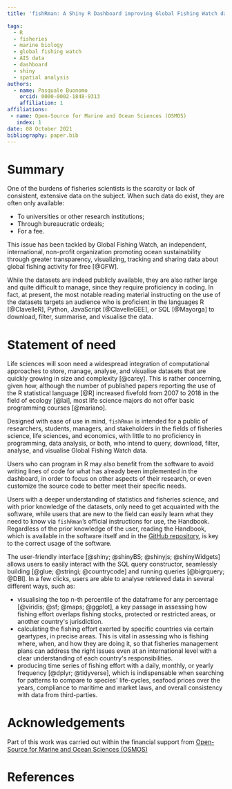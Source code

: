```yaml
---
title: 'fishRman: A Shiny R Dashboard improving Global Fishing Watch data availability'

tags:
  - R
  - fisheries
  - marine biology
  - global fishing watch
  - AIS data
  - dashboard
  - shiny
  - spatial analysis
authors:
  - name: Pasquale Buonomo
    orcid: 0000-0002-1848-9313
    affiliation: 1
affiliations:
 - name: Open-Source for Marine and Ocean Sciences (OSMOS)
   index: 1
date: 08 October 2021
bibliography: paper.bib
---
```


# Summary
One of the burdens of fisheries scientists is the scarcity or lack of consistent, 
extensive data on the subject. When such data do exist, they are often only available:

- To universities or other research institutions;
- Through bureaucratic ordeals;
- For a fee.

This issue has been tackled by Global Fishing Watch, an independent, international, 
non-profit organization promoting ocean sustainability through greater transparency, 
visualizing, tracking and sharing data about global fishing activity for free [@GFW].

While the datasets are indeed publicly available, they are also rather large and quite 
difficult to manage, since they require proficiency in coding. In fact, at present, the 
most notable reading material instructing on the use of the datasets targets an audience 
who is proficient in the languages R [@ClavelleR], Python, JavaScript [@ClavelleGEE], or 
SQL [@Mayorga] to download, filter, summarise, and visualise the data.


# Statement of need
Life sciences will soon need a widespread integration of computational approaches to store, 
manage, analyse, and visualise datasets that are quickly growing in size and complexity [@carey]. 
This is rather concerning, given how, although the number of published papers reporting the 
use of the R statistical language [@R] increased fivefold from 2007 to 2018 in the field of ecology 
[@lai],  most life science majors do not offer basic programming courses [@mariano].

Designed with ease of use in mind, `fishRman` is intended for a public of researchers,
students, managers, and stakeholders in the fields of fisheries science, life sciences, 
and economics, with little to no proficiency in programming, data analysis, or both, who
intend to query, download, filter, analyse, and visualise Global Fishing Watch data. 

Users who can program in R may also benefit from the software to avoid writing lines of code 
for  what has already been implemented in the dashboard, in order to focus on other aspects 
of their research, or even customize the source code to better meet their specific needs.

Users with a deeper understanding of statistics and fisheries science, and with prior knowledge 
of the datasets, only need to get acquainted with the software, while users that are new to the 
field can easily learn what they need to know via `fishRman`’s official instructions for use, the 
Handbook. 
Regardless of the prior knowledge of the user, reading the Handbook, which is available 
in the software itself and in the [GitHub repository](https://github.com/Shyentist/fish-r-man), is 
key to the correct usage of the software.

The user-friendly interface [@shiny; @shinyBS; @shinyjs; @shinyWidgets] allows users to 
easily interact with the SQL query constructor, seamlessly building [@glue; @stringi; @countrycode]
and running queries [@bigrquery; @DBI]. In a few clicks, users are able to analyse retrieved 
data in several different ways, such as:

- visualising the top n-th percentile of the dataframe for any percentage [@viridis; @sf; @maps; @ggplot], 
a key passage in assessing how fishing effort overlaps fishing stocks, protected or restricted areas, or 
another country's jurisdiction. 
- calculating the fishing effort exerted by specific countries via certain geartypes, in precise areas. This
is vital in assessing who is fishing where, when, and how they are doing it, so that fisheries management plans can
address the right issues even at an international level with a clear understanding of each country's responsibilities.
- producing time series of fishing effort with a daily, monthly, or yearly frequency [@dplyr; @tidyverse], which
is indispensable when searching for patterns to compare to species' life-cycles, seafood prices over the years,
compliance to maritime and market laws, and overall consistency with data from third-parties.

# Acknowledgements
Part of this work was carried out within the financial support from [Open-Source for Marine and Ocean Sciences (OSMOS)](https://osmos.xyz/)


# References